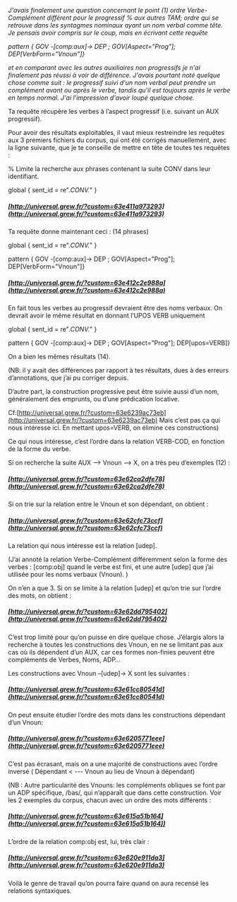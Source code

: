 _J'avais finalement une question concernant le point (1) ordre Verbe-Complément différent pour le progressif % aux autres TAM; ordre qui se retrouve dans les syntagmes nominaux ayant un nom verbal comme tête. Je pensais avoir compris sur le coup, mais en écrivant cette requête_

_pattern { GOV -[comp:aux]-> DEP ; GOV[Aspect="Prog"]; DEP[VerbForm="Vnoun"]}_

_et en comparant avec les autres auxiliaires non progressifs je n'ai finalement pas réussi à voir de différence. J'avais pourtant noté quelque chose comme suit : le progressif suivi d'un nom verbal peut prendre un complément avant ou après le verbe, tandis qu'il est toujours après le verbe en temps normal. J'ai l'impression d'avoir loupé quelque chose._

Ta requête récupère les verbes à l’aspect progressif (i.e. suivant un AUX progressif).

Pour avoir des résultats exploitables, il vaut mieux restreindre les requêtes aux 3 premiers fichiers du corpus, qui ont été corrigés manuellement, avec la ligne suivante, que je te conseille de mettre en tête de toutes tes requêtes :

% Limite la recherche aux phrases contenant la suite CONV dans leur identifiant.

global { sent_id = re".*CONV.*" }

##### [http://universal.grew.fr/?custom=63e411a973293](http://universal.grew.fr/?custom=63e411a973293)

Ta requête donne maintenant ceci : (14 phrases)

global { sent_id = re".*CONV.*" }

pattern { GOV -[comp:aux]-> DEP ; GOV[Aspect="Prog"]; DEP[VerbForm="Vnoun"]}

##### [http://universal.grew.fr/?custom=63e412c2e988a](http://universal.grew.fr/?custom=63e412c2e988a)

En fait tous les verbes au progressif devraient être des noms verbaux. On devrait avoir le même résultat en donnant l’UPOS VERB uniquement

global { sent_id = re".*CONV.*" }

pattern { GOV -[comp:aux]-> DEP ; GOV[Aspect="Prog"]; DEP[upos=VERB]}

On a bien les mêmes résultats (14).

(NB: il y avait des différences par rapport à tes résultats, dues à des erreurs d’annotations, que j’ai pu corriger depuis.

D’autre part, la construction progressive peut être suivie aussi d’un nom, généralement des emprunts, ou d’une prédication locative.

Cf:[http://universal.grew.fr/?custom=63e6239ac73eb](http://universal.grew.fr/?custom=63e6239ac73eb) Mais c’est pas ça qui nous intéresse ici. En mettant upos=VERB, on élimine ces constructions)

Ce qui nous intéresse, c’est l’ordre dans la relation VERB-COD, en fonction de la forme du verbe.

Si on recherche la suite AUX –> Vnoun –> X, on a très peu d’exemples (12) :

##### [http://universal.grew.fr/?custom=63e62ca2dfe78](http://universal.grew.fr/?custom=63e62ca2dfe78)

Si on trie sur la relation entre le Vnoun et son dépendant, on obtient :

##### [http://universal.grew.fr/?custom=63e62cfc73ccf](http://universal.grew.fr/?custom=63e62cfc73ccf)

La relation qui nous intéresse est la relation [udep].

(J’ai annoté la relation Verbe-Complément différemment selon la forme des verbes : [comp:obj] quand le verbe est fini, et une autre [udep] que j’ai utilisée pour les noms verbaux (Vnoun). )

On n’en a que 3. Si on se limite à la relation [udep] et qu’on trie sur l’ordre des mots, on obtient :

##### [http://universal.grew.fr/?custom=63e62dd795402](http://universal.grew.fr/?custom=63e62dd795402)

C’est trop limité pour qu’on puisse en dire quelque chose. J’élargis alors la recherche à toutes les constructions des Vnoun, en ne se limitant pas aux cas où ils dépendent d’un AUX, car ces formes non-finies peuvent être compléments de Verbes, Noms, ADP…

Les constructions avec Vnoun –[udep]-> X sont les suivantes :

##### [http://universal.grew.fr/?custom=63e61cc80541d](http://universal.grew.fr/?custom=63e61cc80541d)

On peut ensuite étudier l’ordre des mots dans les constructions dépendant d’un Vnoun:

##### [http://universal.grew.fr/?custom=63e6205771eee](http://universal.grew.fr/?custom=63e6205771eee)

C’est pas écrasant, mais on a une majorité de constructions avec l’ordre inversé ( Dépendant < --- Vnoun au lieu de Vnoun à dépendant)

(NB : Autre particularité des Vnouns: les compléments obliques se font par un ADP spécifique, /ɓas/, qui n’apparaît que dans cette construction. Voir les 2 exemples du corpus, chacun avec un ordre des mots différents :

##### [http://universal.grew.fr/?custom=63e615a51b164](http://universal.grew.fr/?custom=63e615a51b164))

L’ordre de la relation comp:obj est, lui, très clair :

##### [http://universal.grew.fr/?custom=63e620e911da3](http://universal.grew.fr/?custom=63e620e911da3)

Voilà le genre de travail qu’on pourra faire quand on aura recensé les relations syntaxiques.
